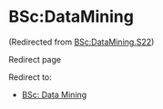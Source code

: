 






BSc:DataMining
==============



(Redirected from [BSc:DataMining.S22](/index.php?title=BSc:DataMining.S22&redirect=no "BSc:DataMining.S22"))  

Redirect page


Redirect to:

* [BSc: Data Mining](/index.php/BSc:_Data_Mining "BSc: Data Mining")









